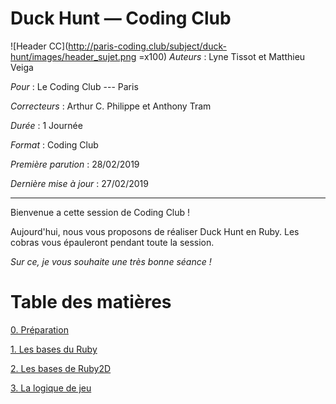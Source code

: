 ﻿Duck Hunt — Coding Club
===
 ![Header CC](http://paris-coding.club/subject/duck-hunt/images/header_sujet.png =x100)
_Auteurs_ : Lyne Tissot et Matthieu Veiga

_Pour_ : Le Coding Club --- Paris

_Correcteurs_ : Arthur C. Philippe et Anthony Tram

_Durée_ : 1 Journée

*Format* : Coding Club

_Première parution_ : 28/02/2019

_Dernière mise à jour_ : 27/02/2019


---

Bienvenue a cette session de Coding Club !

Aujourd'hui, nous vous proposons de réaliser Duck Hunt en Ruby. Les cobras vous épauleront pendant toute la session.

_Sur ce, je vous souhaite une très bonne séance !_

# Table des matières

[0. Préparation](0.html)

[1. Les bases du Ruby](1.html)

[2. Les bases de Ruby2D](2.html)

[3. La logique de jeu](3.html)

